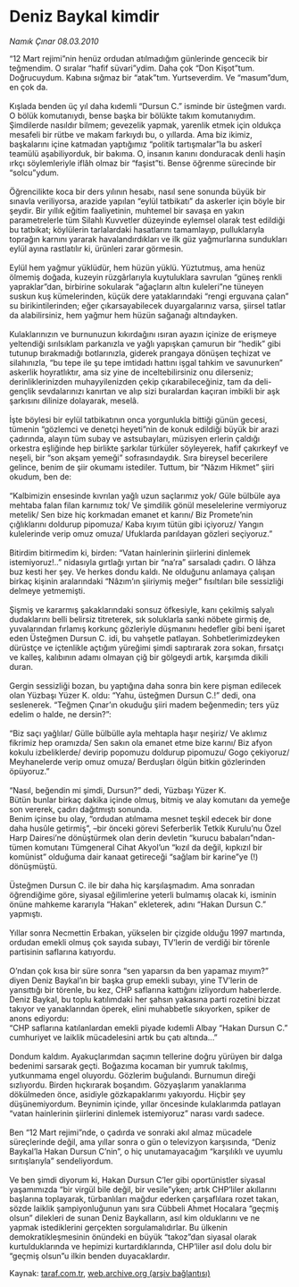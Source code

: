 # Deniz Baykal kimdir

*Namık Çınar 08.03.2010*

<div class="yazi">“12 Mart rejimi”nin henüz ordudan atılmadığım günlerinde gencecik bir teğmendim. O sıralar “hafif süvari”ydim. Daha çok “Don Kişot”tum. Doğrucuydum. Kabına sığmaz bir “atak”tım. Yurtseverdim. Ve “masum”dum, en çok da. <br/><br/>Kışlada benden üç yıl daha kıdemli “Dursun C.” isminde bir üsteğmen vardı. O bölük komutanıydı, bense başka bir bölükte takım komutanıydım. Şimdilerde nasıldır bilmem; gevezelik yapmak, yarenlik etmek için oldukça mesafeli bir rütbe ve makam farkıydı bu, o yıllarda. Ama biz ikimiz, başkalarını içine katmadan yaptığımız “politik tartışmalar”la bu askerî teamülü aşabiliyorduk, bir bakıma. O, insanın kanını donduracak denli haşin ırkçı söylemleriyle iflâh olmaz bir “faşist”ti. Bense öğrenme sürecinde bir “solcu”ydum. <br/><br/>Öğrencilikte koca bir ders yılının hesabı, nasıl sene sonunda büyük bir sınavla veriliyorsa, arazide yapılan “eylül tatbikatı” da askerler için böyle bir şeydir. Bir yıllık eğitim faaliyetinin, muhtemel bir savaşa en yakın parametrelerle tüm Silahlı Kuvvetler düzeyinde eylemsel olarak test edildiği bu tatbikat; köylülerin tarlalardaki hasatlarını tamamlayıp, pulluklarıyla toprağın karnını yararak havalandırdıkları ve ilk güz yağmurlarına sundukları eylül ayına rastlatılır ki, ürünleri zarar görmesin. <br/><br/>Eylül hem yağmur yüklüdür, hem hüzün yüklü. Yüztutmuş, ama henüz ölmemiş doğada, kuzeyin rüzgârlarıyla kuytuluklara savrulan “güneş renkli yapraklar”dan, birbirine sokularak “ağaçların altın kuleleri”ne tüneyen suskun kuş kümelerinden, küçük dere yataklarındaki “rengi erguvana çalan” su birikintilerinden; eğer çıkarsayabilecek duyargalarınız varsa, şiirsel tatlar da alabilirsiniz, hem yağmur hem hüzün sağanağı altındayken. <br/><br/>Kulaklarınızın ve burnunuzun kıkırdağını ısıran ayazın içinize de erişmeye yeltendiği sırılsıklam parkanızla ve yağlı yapışkan çamurun bir “hedik” gibi tutunup bırakmadığı botlarınızla, giderek prangaya dönüşen teçhizat ve silahınızla, “bu tepe ile şu tepe imtidadı hattını işgal tahkim ve savunurken” askerlik hoyratlıktır, ama siz yine de inceltebilirsiniz onu dilerseniz; derinliklerinizden muhayyilenizden çekip çıkarabileceğiniz, tam da deli-gençlik sevdalarınızı kanırtan ve alıp sizi buralardan kaçıran imbikli bir aşk şarkısını dilinize dolayarak, meselâ. <br/><br/>İşte böylesi bir eylül tatbikatının onca yorgunlukla bittiği günün gecesi, tümenin “gözlemci ve denetçi heyeti”nin de konuk edildiği büyük bir arazi çadırında, alayın tüm subay ve astsubayları, müzisyen erlerin çaldığı orkestra eşliğinde hep birlikte şarkılar türküler söyleyerek, hafif çakırkeyf ve neşeli, bir “son akşam yemeği” sofrasındaydık. Sıra bireysel becerilere gelince, benim de şiir okumamı istediler. Tuttum, bir “Nâzım Hikmet” şiiri okudum, ben de: <br/><br/>“Kalbimizin ensesinde kıvrılan yağlı uzun saçlarımız yok/ Güle bülbüle aya mehtaba falan filan karnımız tok/ Ve şimdilik gönül meselelerine vermiyoruz metelik/ Sen bize hiç korkmadan emanet et karını/ Biz Promete’nin çığlıklarını doldurup pipomuza/ Kaba kıyım tütün gibi içiyoruz/ Yangın kulelerinde verip omuz omuza/ Ufuklarda parıldayan gözleri seçiyoruz.” <br/><br/>Bitirdim bitirmedim ki, birden: “Vatan hainlerinin şiirlerini dinlemek istemiyoruz!..” nidasıyla gırtlağı yırtan bir “na’ra” sarsaladı çadırı. O lâhza buz kesti her şey. Ve herkes dondu kaldı. Ne olduğunu anlamaya çalışan birkaç kişinin aralarındaki “Nâzım’ın şiiriymiş meğer” fısıltıları bile sessizliği delmeye yetmemişti. <br/><br/>Şişmiş ve kararmış şakaklarındaki sonsuz öfkesiyle, kanı çekilmiş salyalı dudaklarını belli belirsiz titreterek, sık soluklarla sanki nöbete girmiş de, yuvalarından fırlamış korkunç gözleriyle düşmanını hedefler gibi beni işaret eden Üsteğmen Dursun C. idi, bu vahşetle patlayan. Sohbetlerimizdeyken dürüstçe ve içtenlikle açtığım yüreğimi şimdi saptırarak zora sokan, fırsatçı ve kalleş, kalıbının adamı olmayan çiğ bir gölgeydi artık, karşımda dikili duran. <br/><br/>Gergin sessizliği bozan, bu yaptığına daha sonra bin kere pişman edilecek olan Yüzbaşı Yüzer K. oldu: “Yahu, üsteğmen Dursun C.!” dedi, ona seslenerek. “Teğmen Çınar’ın okuduğu şiiri madem beğenmedin; ters yüz edelim o halde, ne dersin?”: <br/><br/>“Biz saçı yağlılar/ Gülle bülbülle ayla mehtapla haşır neşiriz/ Ve aklımız fikrimiz hep oramızda/ Sen sakın ola emanet etme bize karını/ Biz afyon kokulu izbeliklerde/ devirip popomuzu doldurup pipomuzu/ Gogo çekiyoruz/ Meyhanelerde verip omuz omuza/ Berduşları ölgün bitkin gözlerinden öpüyoruz.” <br/><br/>“Nasıl, beğendin mi şimdi, Dursun?” dedi, Yüzbaşı Yüzer K.<br/>Bütün bunlar birkaç dakika içinde olmuş, bitmiş ve alay komutanı da yemeğe son vererek, çadırı dağıtmıştı sonunda. <br/>Benim içinse bu olay, “ordudan atılmama mesnet teşkil edecek bir done daha husûle getirmiş”, –bir önceki görevi Seferberlik Tetkik Kurulu’nu Özel Harp Dairesi’ne dönüştürmek olan derin devletin “kurucu babaları”ndan- tümen komutanı Tümgeneral Cihat Akyol’un “kızıl da değil, kıpkızıl bir komünist” olduğuma dair kanaat getireceği “sağlam bir karine”ye (!) dönüşmüştü. <br/><br/>Üsteğmen Dursun C. ile bir daha hiç karşılaşmadım. Ama sonradan öğrendiğime göre, siyasal eğilimlerine yeterli bulmamış olacak ki, isminin önüne mahkeme kararıyla “Hakan” ekleterek, adını “Hakan Dursun C.” yapmıştı. <br/><br/>Yıllar sonra Necmettin Erbakan, yükselen bir çizgide olduğu 1997 martında, ordudan emekli olmuş çok sayıda subayı, TV’lerin de verdiği bir törenle partisinin saflarına katıyordu. <br/><br/>O’ndan çok kısa bir süre sonra “sen yaparsın da ben yapamaz mıyım?” diyen Deniz Baykal’ın bir başka grup emekli subayı, yine TV’lerin de yansıttığı bir törenle, bu kez, CHP saflarına kattığını izliyordum haberlerde. Deniz Baykal, bu toplu katılımdaki her şahsın yakasına parti rozetini bizzat takıyor ve yanaklarından öperek, elini muhabbetle sıkıyorken, spiker de anons ediyordu:<br/>“CHP saflarına katılanlardan emekli piyade kıdemli Albay “Hakan Dursun C.” cumhuriyet ve laiklik mücadelesini artık bu çatı altında...” <br/><br/>Dondum kaldım. Ayakuçlarımdan saçımın tellerine doğru yürüyen bir dalga bedenimi sarsarak geçti. Boğazıma kocaman bir yumruk takılmış, yutkunmama engel oluyordu. Gözlerim buğulandı. Burnumun direği sızlıyordu. Birden hıçkırarak boşandım. Gözyaşlarım yanaklarıma dökülmeden önce, asidiyle gözkapaklarımı yakıyordu. Hiçbir şey düşünemiyordum. Beynimin içinde, yıllar öncesinde kulaklarımda patlayan “vatan hainlerinin şiirlerini dinlemek istemiyoruz” narası vardı sadece. <br/><br/>Ben “12 Mart rejimi”nde, o çadırda ve sonraki akıl almaz mücadele süreçlerinde değil, ama yıllar sonra o gün o televizyon karşısında, “Deniz Baykal’la Hakan Dursun C’nin”, o hiç unutamayacağım “karşılıklı ve uyumlu sırıtışlarıyla” sendeliyordum.<br/><br/>Ve ben şimdi diyorum ki, Hakan Dursun C’ler gibi oportünistler siyasal yaşamımızda “bir virgül bile değil, bir vesile”yken; artık CHP’liler akıllarını başlarına toplayarak, türbanlıları mağdur ederken çarşaflılara rozet takan, sözde laiklik şampiyonluğunun yanı sıra Cübbeli Ahmet Hocalara “geçmiş olsun” dilekleri de sunan Deniz Baykalların, asıl kim olduklarını ve ne yapmak istediklerini gerçekten sorgulamalıdırlar. Bu ülkenin demokratikleşmesinin önündeki en büyük “takoz”dan siyasal olarak kurtulduklarında ve hepimizi kurtardıklarında, CHP’liler asıl dolu dolu bir “geçmiş olsun”u ilkin benden duyacaklardır.</div>

Kaynak: [taraf.com.tr](http://taraf.com.tr:80/makale/10481.htm), [web.archive.org (arşiv bağlantısı)](http://web.archive.org/web/20100329150712/http://taraf.com.tr:80/makale/10481.htm)
